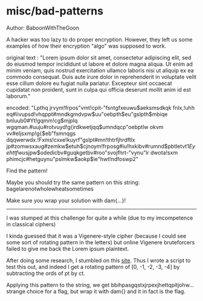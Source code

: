 # misc/bad-patterns

Author: BaboonWithTheGoon

A hacker was too lazy to do proper encryption. However, they left us some examples of how their encryption "algo" was supposed to work.

original text : "Lorem ipsum dolor sit amet, consectetur adipiscing elit, sed do eiusmod tempor incididunt ut labore et dolore magna aliqua. Ut enim ad minim veniam, quis nostrud exercitation ullamco laboris nisi ut aliquip ex ea commodo consequat. Duis aute irure dolor in reprehenderit in voluptate velit esse cillum dolore eu fugiat nulla pariatur. Excepteur sint occaecat cupidatat non proident, sunt in culpa qui officia deserunt mollit anim id est laborum." 

encoded: "Lpthq jrvym!frpos"vmt!cpit-"fsntgfxeuwu$aeksmsdkqk fnlx,!uhh eq#iivupsd!vhqppt#mndkgmdvpw$uu"oebpth$eu"gslpth$mbiqe bnluub0#Yt!gqmm!cg$mjplq wgqman.#uuju#rotvuyd!g{irdkwetjqq$umndqcp"oebptlw okvm vv#eljsxmp!g{$eb"fsmnqgs dqqwerwdx.!Fxms!cxxe!kuyrf"gslpt#mn!thtrfjhrdftlx jp#zomwsxaug#zemkw$etuh$cjnoym!frposg#iu!hxkibv#rumnd$pbtletvt1$Eyehttfwu$sjpw$odedicbv#guqkgetbv#roo"svojfhrt-"vynu"lr dwota!sxm phimcjc#hetguynu"pslmkw$aokp$ie"hwt!ndfoswp2"

Find the pattern!

Maybe you should try the same pattern on this string: 
bagelarenotwholewheatsometimes

Make sure you wrap your solution with dam{...}!

---

I was stumped at this challenge for quite a while (due to my imcompetence in classical ciphers)

I kinda guessed that it was a Vigenere-style cipher (because I could see some sort of rotating pattern in the letters) but online Vigenere bruteforcers failed to give me back the Lorem ipsum plaintext.

After doing some research, I stumbled on this [site](https://www.quora.com/If-I-know-the-encrypted-and-decrypted-message-how-do-I-find-the-key). Thus I wrote a script to test this out, and indeed I get a rotating pattern of [0, -1, -2, -3, -4] by subtracting the ords of pt by ct. 

Applying this pattern to the string, we get bbihpasgqstxjrpexjhettqpitjohw... strange choice for a flag, but wrap it with dam{} and it in fact is the flag. 
